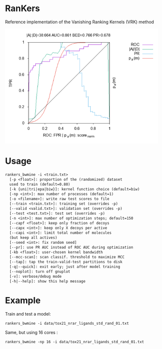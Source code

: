 # RanKers
Reference implementation of the Vanishing Ranking Kernels (VRK) method

![Logo](data/ROC.png?raw=true)

# Usage

```
rankers_bwmine -i <train.txt>
  [-p <float>]: proportion of the (randomized) dataset
  used to train (default=0.80)
  [-k {uni|tri|epa|biw}]: kernel function choice (default=biw)
  [-np <int>]: max number of processes (default=1)
  [-o <filename>]: write raw test scores to file
  [--train <train.txt>]: training set (overrides -p)
  [--valid <valid.txt>]: validation set (overrides -p)
  [--test <test.txt>]: test set (overrides -p)
  [-n <int>]: max number of optimization steps; default=150
  [--capf <float>]: keep only fraction of decoys
  [--capx <int>]: keep only X decoys per active
  [--capi <int>]: limit total number of molecules
  (but keep all actives)
  [--seed <int>: fix random seed]
  [--pr]: use PR AUC instead of ROC AUC during optimization
  [-kb <float>]: user-chosen kernel bandwidth
  [--mcc-scan]: scan classif. threshold to maximize MCC
  [--tap]: tap the train-valid-test partitions to disk
  [-q|--quick]: exit early; just after model training
  [--noplot]: turn off gnuplot
  [-v]: verbose/debug mode
  [-h|--help]: show this help message
```

# Example

Train and test a model:
```
rankers_bwmine -i data/tox21_nrar_ligands_std_rand_01.txt
```

Same, but using 16 cores :
```
rankers_bwmine -np 16 -i data/tox21_nrar_ligands_std_rand_01.txt
```
